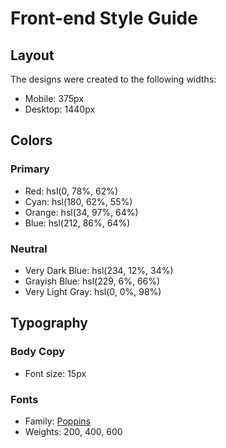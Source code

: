 # Front-end Style Guide

## Layout

The designs were created to the following widths:

-   Mobile: 375px
-   Desktop: 1440px

## Colors

### Primary

-   Red: hsl(0, 78%, 62%)
-   Cyan: hsl(180, 62%, 55%)
-   Orange: hsl(34, 97%, 64%)
-   Blue: hsl(212, 86%, 64%)

### Neutral

-   Very Dark Blue: hsl(234, 12%, 34%)
-   Grayish Blue: hsl(229, 6%, 66%)
-   Very Light Gray: hsl(0, 0%, 98%)

## Typography

### Body Copy

-   Font size: 15px

### Fonts

-   Family: [Poppins](https://fonts.google.com/specimen/Poppins)
-   Weights: 200, 400, 600
